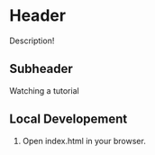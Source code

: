 # Header
 
 Description!

## Subheader

Watching a tutorial

## Local Developement

1. Open index.html in your browser.
